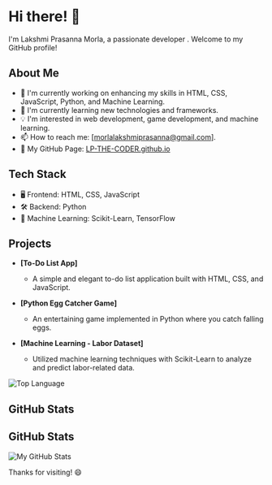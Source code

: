 # Hi there! 👋

I'm Lakshmi Prasanna Morla, a passionate developer . Welcome to my GitHub profile!

## About Me

- 🚀 I'm currently working on enhancing my skills in HTML, CSS, JavaScript, Python, and Machine Learning.
- 🌱 I'm currently learning new technologies and frameworks.
- 💡 I'm interested in web development, game development, and machine learning.
- 📫 How to reach me: [morlalakshmiprasanna@gmail.com].
- 🔗 My GitHub Page: [LP-THE-CODER.github.io](https://lp-the-coder.github.io/To-Do-List/)

## Tech Stack

- 🖥️ Frontend: HTML, CSS, JavaScript
- 🛠️ Backend: Python
- 🤖 Machine Learning: Scikit-Learn, TensorFlow
  

## Projects

- **[To-Do List App]**
  - A simple and elegant to-do list application built with HTML, CSS, and JavaScript.

- **[Python Egg Catcher Game]**
  - An entertaining game implemented in Python where you catch falling eggs.

- **[Machine Learning - Labor Dataset]**
  - Utilized machine learning techniques with Scikit-Learn to analyze and predict labor-related data.

![Top Language](https://img.shields.io/github/languages/top/LP-THE-CODER/Your-Repo-Name)


## GitHub Stats
## GitHub Stats

![My GitHub Stats](https://github-readme-stats.vercel.app/api?username=LP-THE-CODER&show_icons=true&theme=radical)



Thanks for visiting! 😄

